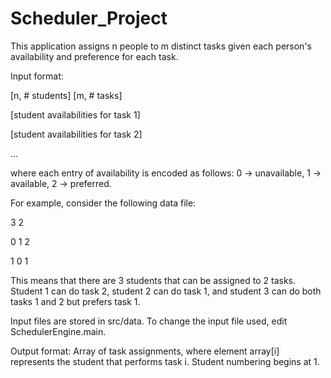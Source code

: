 # Scheduler_Project

This application assigns n people to m distinct tasks given each person's availability and preference for each task.

Input format:

[n, # students] [m, # tasks]

[student availabilities for task 1]

[student availabilities for task 2]

...

where each entry of availability is encoded as follows: 0 -> unavailable, 1 -> available, 2 -> preferred.

For example, consider the following data file:

3 2

0 1 2

1 0 1

This means that there are 3 students that can be assigned to 2 tasks. Student 1 can do task 2, student 2 can do task 1, and student 3 can do both tasks 1 and 2 but prefers task 1.

Input files are stored in src/data. To change the input file used, edit SchedulerEngine.main.

Output format: Array of task assignments, where element array[i] represents the student that performs task i. Student numbering begins at 1.